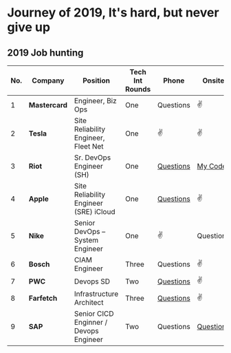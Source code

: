 # Journey of 2019, It's hard, but never give up

## 2019 Job hunting 


|  No.  | Company   |  Position |  Tech Int Rounds  |  Phone |  Onsite |  Inclination |  Result |   JD    |
| --- | --- | --- | ---  | --- | --- | --- | --- | --- | 
|  1 |   **Mastercard**| Engineer, Biz Ops |  One | Questions |  ✌️ | Strong |  Not Senior Enough  |         |
| 2 |   **Tesla** | Site Reliability Engineer, Fleet Net |  One | ✌️ | ✌️ | Medium| Move to Beijing |    |
| 3 |   **Riot**      | Sr. DevOps Engineer (SH) |  One   |  [Questions](apple_interview.md) | [My Code](riot) |  Medium | No more connection |         |
| 4 |   **Apple**     | Site Reliability Engineer (SRE) iCloud | One   |  [Questions](apple_interview.md) | ✌️ | Strong | No more connection |         |
| 5 |   **Nike**      | Senior DevOps – System Engineer | One   | ✌️  | Questions |  Weak | Fuck Outsourcing   |  |
| 6 |   **Bosch**     | CIAM Engineer | Three |  Questions |  ✌️ |  Medium |  Offer |     |
| 7 |   **PWC**       | Devops SD | Two   |  [Questions](pwc_interview.md) | ✌️ |  Medium |  Offer(SA) |   |
| 8 |   **Farfetch**  | Infrastructure Architect | Three | [ Questions](farfetch_interview.md) | ✌️ |  Medium | Offer | |
| 9 |   **SAP**  |  Senior CICD Enginner / Devops Engineer |  Two  | Questions |  [Questions](sap_interview1.md)  |  Medium | Offer | |